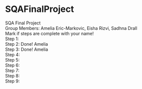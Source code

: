 # SQAFinalProject
SQA Final Project
<br />Group Members: Amelia Eric-Markovic, Eisha Rizvi, Sadhna Drall
<br />Mark if steps are complete with your name!
<br />Step 1:
<br />Step 2: Done! Amelia
<br />Step 3: Done! Amelia
<br />Step 4:
<br />Step 5:
<br />Step 6:
<br />Step 7:
<br />Step 8:
<br />Step 9: